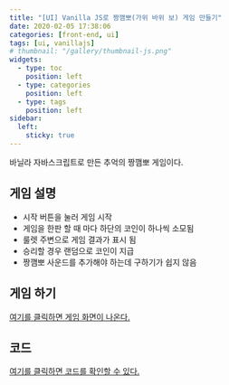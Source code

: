 ```yaml
---
title: "[UI] Vanilla JS로 짱깸뽀(가위 바위 보) 게임 만들기"
date: 2020-02-05 17:38:06
categories: [front-end, ui]
tags: [ui, vanillajs]
# thumbnail: "/gallery/thumbnail-js.png"
widgets:
  - type: toc
    position: left
  - type: categories
    position: left
  - type: tags
    position: left
sidebar:
  left:
    sticky: true
---
```


바닐라 자바스크립트로 만든 추억의 짱깸뽀 게임이다.

<!-- more -->

## 게임 설명
* 시작 버튼을 눌러 게임 시작
* 게임을 한판 할 때 마다 하단의 코인이 하나씩 소모됨
* 룰렛 주변으로 게임 결과가 표시 됨
* 승리할 경우 랜덤으로 코인이 지급
* 짱깸뽀 사운드를 추가해야 하는데 구하기가 쉽지 않음

## 게임 하기
[여기를 클릭하면 게임 화면이 나온다.](https://recordboy.github.io/rock-paper-scissors/)

## 코드
[여기를 클릭하면 코드를 확인할 수 있다.](https://github.com/recordboy/rock-paper-scissors)

<script src="https://ads-partners.coupang.com/g.js"></script>
<script>new PartnersCoupang.G({ id:390604 });</script>
